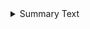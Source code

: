 <details>
    <summary>Summary Text</summary>

    # Summary Title    

    Lorem ipsum dolor sit amet consectetur adipisicing elit. Consequatur dignissimos repudiandae esse ex! Magni labore odit facere ratione itaque blanditiis!
</details>